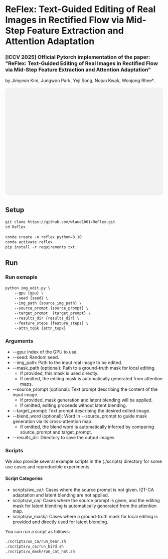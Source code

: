 # ReFlex: Text-Guided Editing of Real Images in Rectified Flow via Mid-Step Feature Extraction and Attention Adaptation

### [ICCV 2025] Official Pytorch implementation of the paper: "ReFlex: Text-Guided Editing of Real Images in Rectified Flow via Mid-Step Feature Extraction and Attention Adaptation" 
by Jimyeon Kim, Jungwon Park, Yeji Song, Nojun Kwak, Wonjong Rhee†.

![main](./images/main_figure.png)

## Setup
```
git clone https://github.com/wlaud1001/ReFlex.git
cd ReFlex

conda create -n reflex python=3.10
conda activate reflex
pip install -r requirements.txt
```

## Run

### Run exmaple
```
python img_edit.py \
    --gpu {gpu} \
    --seed {seed} \
    --img_path {source_img_path} \
    --source_prompt {source_prompt} \
    --target_prompt  {target_prompt} \
    --results_dir {results_dir} \
    --feature_steps {feature_steps} \
    --attn_topk {attn_topk}
```
### Arguments
- --gpu: Index of the GPU to use.
- --seed: Random seed.
- --img_path: Path to the input real image to be edited.
- --mask_path (optional): Path to a ground-truth mask for local editing. 
    - If provided, this mask is used directly. 
    - If omitted, the editing mask is automatically generated from attention maps.
- --source_prompt (optional): Text prompt describing the content of the input image.
    - If provided, mask generation and latent blending will be applied.
    - If omitted, editing proceeds without latent blending.
- --target_prompt: Text prompt describing the desired edited image.
- --blend_word (optional): Word in --source_prompt to guide mask generation via its cross-attention map.
    -  If omitted, the blend word is automatically inferred by comparing source_prompt and target_prompt.
- --results_dir: Directory to save the output images
### 

### Scripts
We also provide several example scripts in the (./scripts) directory for some use cases and reproducible experiments.
#### Script Categories
- scripts/wo_ca/: Cases where the source prompt is not given. I2T-CA adaptation and latent blending are not applied.
- scripts/w_ca/: Cases where the source prompt is given, and the editing mask for latent blending is automatically generated from the attention map.
- scripts/w_mask/: Cases where a ground-truth mask for local editing is provided and directly used for latent blending.

You can run a script as follows:
```
./scripts/wo_ca/run_bear.sh
./scripts/w_ca/run_bird.sh
./scripts/w_mask/run_cat_hat.sh
```